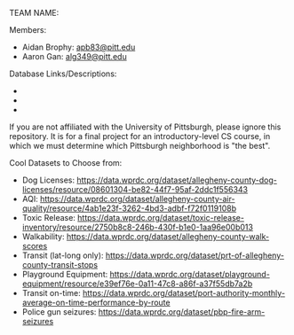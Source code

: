 TEAM NAME: 

Members:
* Aidan Brophy: apb83@pitt.edu
* Aaron Gan: alg349@pitt.edu

Database Links/Descriptions:

* 

* 

* 

If you are not affiliated with the University of Pittsburgh, please ignore this repository.
It is for a final project for an introductory-level CS course, in which we must determine which Pittsburgh neighborhood is "the best".


Cool Datasets to Choose from:
* Dog Licenses: https://data.wprdc.org/dataset/allegheny-county-dog-licenses/resource/08601304-be82-44f7-95af-2ddc1f556343
* AQI: https://data.wprdc.org/dataset/allegheny-county-air-quality/resource/4ab1e23f-3262-4bd3-adbf-f72f0119108b
* Toxic Release: https://data.wprdc.org/dataset/toxic-release-inventory/resource/2750b8c8-246b-430f-b1e0-1aa96e00b013
* Walkability: https://data.wprdc.org/dataset/allegheny-county-walk-scores
* Transit (lat-long only): https://data.wprdc.org/dataset/prt-of-allegheny-county-transit-stops
* Playground Equipment: https://data.wprdc.org/dataset/playground-equipment/resource/e39ef76e-0a11-47c8-a86f-a37f55db7a2b
* Transit on-time: https://data.wprdc.org/dataset/port-authority-monthly-average-on-time-performance-by-route
* Police gun seizures: https://data.wprdc.org/dataset/pbp-fire-arm-seizures
